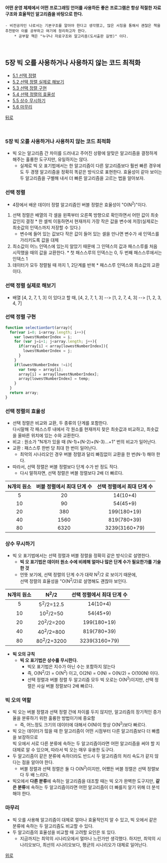 #### 어떤 운영 체제에서 어떤 프로그래밍 언어를 사용하든 좋은 프로그램은 항상 적절한 자료 구조와 효율적인 알고리즘을 바탕으로 한다. 
	- 비전공자인 나로서는 기본구조를 알아야 한다고 생각했고, 많은 서칭을 통해서 괜찮은 책을 추천받아 이를 공부하고 여기에 정리하고자 한다.
		* 공부할 책은 "누구나 자료구조와 알고리즘(도서출판 길벗)" 이다.

</br>

## 5장 빅 오를 사용하거나 사용하지 않는 코드 최적화

* [5.1 선택 정렬](#선택-정렬)
* [5.2 선택 정렬 실제로 해보기](#선택-정렬-실제로-해보기)
* [5.3 선택 정렬 구현](#선택-정렬-구현)
* [5.4 선택 정렬의 효율성](#선택-정렬의-효율성)
* [5.5 상수 무시하기](#상수-무시하기)
* [5.6 마무리](#마무리)

[뒤로](https://github.com/wintryjay/TIL/tree/main/DataStructure)

</br>

### 5장 빅 오를 사용하거나 사용하지 않는 코드 최적화
  * 빅 오는 알고리즘 간 차이를 드러내고 주어진 상황에 알맞은 알고리즘을 결정하게 해주는 훌륭한 도구지만, 유일하지는 않다.
    * 실제로 빅 오 표기법에서는 한 알고리즘이 다른 알고리즘보다 훨씬 빠른 경우에도 두 경쟁 알고리즘을 정확히 똑같은 방식으로 표현한다.
      효율성이 같아 보이는 두 알고리즘을 구별해 내서 더 빠른 알고리즘을 고르는 법을 알아보자.
      
### 선택 정렬
  * 4장에서 배운 데이터 정렬 알고리즘인 버블 정렬은 효율성이 "O(N<sup>2</sup>)"이다.
  1. 선택 정렬은 배열의 각 셀을 왼쪽부터 오른쪽 방향으로 확인하면서 어떤 값이 최솟값인지 결정
    * 한 셀씩 이동하면서 현재까지 가장 작은 값을 변수에 저장(실제로는 최솟값의 인덱스까지 저장할 수 있다.)
      * 변수에 들어 있는 값보다 작은 값이 들어 있는 셀을 만나면 변수가 새 인덱스를 가리키도록 값을 대체
  2. 최소값이 어느 인덱스에 있는지 알았기 때문에 그 인덱스의 값과 패스스루를 처음 시작했을 때의 값을 교환한다.
    * 첫 패스스루의 인덱스는 0, 두 번째 패스스루에서는 인덱스 1
  3. 데이터가 모두 정렬될 때 까지 1, 2단계를 반복
    * 패스스루 인덱스와 최소값의 교환이다.
    
### 선택 정렬 실제로 해보기
  * 배열 [4, 2, 7, 1, 3] 이 있다고 할 때,
    [4, 2, 7, 1, 3] --> [1, 2, 7, 4, 3] --> [1, 2, 3, 4, 7]

### 선택 정렬 구현
  ```js
  function selectionSort(array){
    for(var i=0; i<array.length; i++){
      var lowestNumberIndex = i;
      for (var j=i+1; j<array.length; j++){
        if(array[i] < array[lowestNumberIndex]){
          lowestNumberIndex = j;
        }
      }
      if(lowestNumberIndex !=i){
        var temp = array[i];
        array[i] = array[lowestNumberIndex];
        array[lowestNumberIndex] = temp;
      }
    }
    return array;
  }
  ```
### 선택 정렬의 효율성
  * 선택 정렬은 비교와 교환, 두 종류의 단계를 포함한다.</br>
    다시말해 각 패스스루 내에서 각 원소를 현재까지 찾은 최솟값과 비교하고, 최솟값을 올바른 위치에 있는 수와 교환한다.
  * 비교 : 원소가 "N개가 있을 때 (N-1)+(N-2)+(N-3)...+1" 번의 비교가 일어난다.
  * 교환 : 패스스루 한번 당 최대 한 번이 일어난다.
    * 최악의 시나리오인 경우 버블 정렬과 달리 빠짐없이 교환을 한 번(N-1) 해야 한다.
  * 따라서, 선택 정렬은 버블 정렬보다 단계 수가 반 정도 적다.
    * 다시 말하자면, 선택 정렬은 버블 정렬보다 2배 더 빠르다.</br>
<!-- table -->
|N개의 원소|버블 정렬에서 최대 단계 수|선택 정렬에서 최대 단계 수|
|:--:|:--:|:--:|
|5|20|14(10+4)|
|10|90|54(45+9)|
|20|380|199(180+19)|
|40|1560|819(780+39)|
|80|6320|3239(3160+79)|

### 상수 무시하기
  * 빅 오 표기법에서는 선택 정렬과 버블 정렬을 정확히 같은 방식으로 설명한다. 
    * **빅 오 표기법은 데이터 원소 수에 비례해 얼마나 많은 단계 수가 필요한가를 기술한 것**
    * 언뜻 보기에, 선택 정렬의 단계 수가 대략 N<sup>2</sup>/2 로 보이기 때문에,</br>
      선택 정렬의 효율성을 "O(N<sup>2</sup>/2)로 설명해도 괜찮아 보인다.
<!-- table -->
|N개의 원소|N<sup>2</sup>/2|선택 정렬에서 최대 단계 수|
|:--:|:--:|:--:|
|5|5<sup>2</sup>/2=12.5|14(10+4)|
|10|10<sup>2</sup>/2=50|54(45+9)|
|20|20<sup>2</sup>/2=200|199(180+19)|
|40|40<sup>2</sup>/2=800|819(780+39)|
|80|80<sup>2</sup>/2=3200|3239(3160+79)|
  * **빅 오의 규칙**
    * **빅 오 표기법은 상수를 무시한다.**
      * 빅오 표기법은 지수가 아닌 수는 포함하지 않는다
      * 즉, O(N<sup>2</sup>/2) = O(N<sup>2</sup>) 이고, O(2N) = O(N) = O(N/2) = O(100N) 이다.
      * 선택 정렬과 버블 정렬 두 알고리즘 모두 빅 오로는 O(N<sup>2</sup>)이지만, 선택 정렬은 사실 버블 정렬보다 2배 빠르다.
      
### 빅 오의 역할
  * 빅 오는 버블 정렬과 선택 정렬 간에 차이를 두지 않지만, 알고리즘의 장기적인 증가율을 분류하기 위한 훌륭한 방법이기에 중요함
    * 즉, 어느정도 크기의 데이터에 대해서 O(N)이 항상 O(N<sup>2</sup>)보다 빠르다.
  * 빅 오는 데이터가 많을 때 한 알고리즘이 어떤 시점부터 다른 알고리즘보다 더 빠름을 보장하므로</br>
    빅 오에서 서로 다른 분류에 속하는 두 알고리즘이라면 어떤 알고리즘을 써야 할 지 대체로 알 수 있으며, 따라서 빅 오는 매우 유용한 도구다.
  * 두 알고리즘이 같은 분류에 속하더라도 반드시 두 알고리즘의 처리 속도가 같지 않다는 점을 알아야 한다.
    * 버블 정렬과 선택 정렬은 둘 다 O(N<sup>2</sup>)이지만, 어쨌든 버블 정렬은 선택 정렬보다 두 배 느리다. 
  * 빅오에서 **다른 분류**에 속하는 알고리즘을 대조할 때는 빅 오가 완벽한 도구지만, **같은 분류**에 속하는 두 알고리즘이라면 어떤 알고리즘이 더 빠를지 알기 위해 더 분석해야 한다.
      
### 마무리
  * 빅 오를 사용해 알고리즘이 대체로 얼마나 효율적인지 알 수 있고, 빅 오에서 같은 분류에 속하는 두 알고리즘도 비교할 수 있다.
  * 두 알고리즘의 효율성을 비교할 때 고려할 요인은 또 있다.
    * 지금까지는 최악의 시나리오에서 얼마나 느린가만 생각했다. 하지만, 최악의 시나리오보다, 최선의 시나리오보다, 평균의 시나리오가 대체로 일어난다.
      
[위로](#5장-빅-오를-사용하거나-사용하지-않는-코드-최적화)
